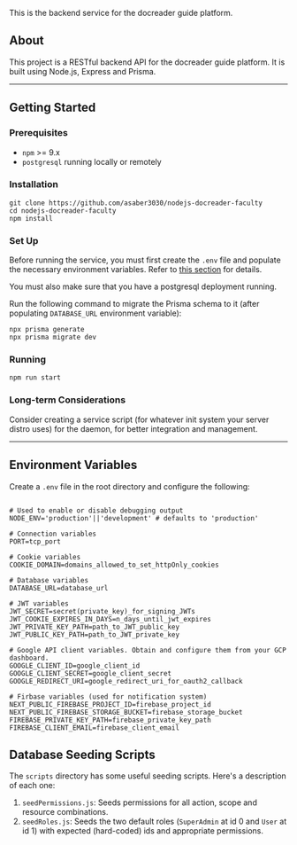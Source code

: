 This is the backend service for the docreader guide platform.

## About

This project is a RESTful backend API for the docreader guide platform.
It is built using Node.js, Express and Prisma.

---

## Getting Started

### Prerequisites

- `npm` >= 9.x
- `postgresql` running locally or remotely

### Installation

```
git clone https://github.com/asaber3030/nodejs-docreader-faculty
cd nodejs-docreader-faculty
npm install
```

### Set Up

Before running the service, you must first create the `.env` file and populate the necessary environment variables. Refer to [this section](#environment-variables) for details.

You must also make sure that you have a postgresql deployment running.

Run the following command to migrate the Prisma schema to it (after populating `DATABASE_URL` environment variable):

```
npx prisma generate
npx prisma migrate dev
```

### Running

```
npm run start
```

### Long-term Considerations

Consider creating a service script (for whatever init system your server distro uses) for the daemon, for better integration and management.

---

## Environment Variables

Create a `.env` file in the root directory and configure the following:

```env

# Used to enable or disable debugging output
NODE_ENV='production'||'development' # defaults to 'production'

# Connection variables
PORT=tcp_port

# Cookie variables
COOKIE_DOMAIN=domains_allowed_to_set_httpOnly_cookies

# Database variables
DATABASE_URL=database_url

# JWT variables
JWT_SECRET=secret(private_key)_for_signing_JWTs
JWT_COOKIE_EXPIRES_IN_DAYS=n_days_until_jwt_expires
JWT_PRIVATE_KEY_PATH=path_to_JWT_public_key
JWT_PUBLIC_KEY_PATH=path_to_JWT_private_key

# Google API client variables. Obtain and configure them from your GCP dashboard.
GOOGLE_CLIENT_ID=google_client_id
GOOGLE_CLIENT_SECRET=google_client_secret
GOOGLE_REDIRECT_URI=google_redirect_uri_for_oauth2_callback

# Firbase variables (used for notification system)
NEXT_PUBLIC_FIREBASE_PROJECT_ID=firebase_project_id
NEXT_PUBLIC_FIREBASE_STORAGE_BUCKET=firebase_storage_bucket
FIREBASE_PRIVATE_KEY_PATH=firebase_private_key_path
FIREBASE_CLIENT_EMAIL=firebase_client_email
```

## Database Seeding Scripts

The `scripts` directory has some useful seeding scripts. Here's a description of each one:

1. `seedPermissions.js`: Seeds permissions for all action, scope and resource combinations.
2. `seedRoles.js`: Seeds the two default roles (`SuperAdmin` at id 0 and `User` at id 1) with expected (hard-coded) ids and appropriate permissions.

